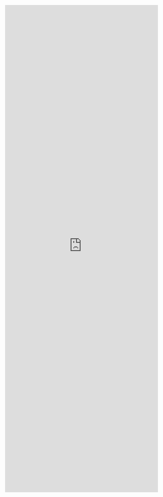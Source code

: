 <iframe 
    title='Keytips Examples'
    src='https://fabricweb.z5.web.core.windows.net/pr-deploy-site/refs/heads/master/fabric-website-resources/dist/index.html#/examples/keytips?docsExample=true'
    frameborder='no'
    height='1600'
    style='width: 100%;'
>